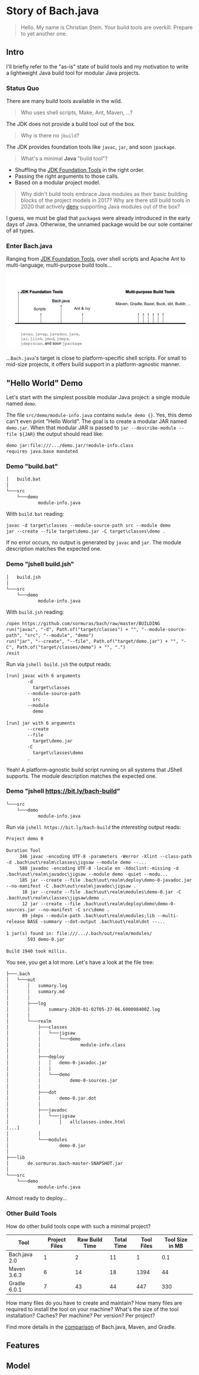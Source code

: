 # Story of Bach.java

> Hello.
My name is Christian Stein.
Your build tools are overkill.
Prepare to yet another one.

## Intro

I'll briefly refer to the "as-is" state of build tools
and my motivation to write a lightweight Java build tool for modular Java projects.

### Status Quo

There are many build tools available in the wild.

> Who uses shell scripts, Make, Ant, Maven, ...?

The JDK does not provide a build tool out of the box.

> Why is there no `jbuild`?

The JDK provides foundation tools like `javac`, `jar`, and soon `jpackage`.

> What's a minimal **Java** "build tool"?

- Shuffling the [JDK Foundation Tools] in the right order.
- Passing the right arguments to those calls.
- Based on a modular project model.

> Why didn't build tools embrace Java modules as their basic building blocks of the project models in 2017?
> Why are there still build tools in 2020 that actively [deny](https://guides.gradle.org/building-java-9-modules) supporting Java modules out of the box?

I guess, we must be glad that `package`s were already introduced in the early days of Java.
Otherwise, the unnamed package would be our sole container of all types.

### Enter Bach.java

Ranging from [JDK Foundation Tools], over shell scripts and Apache Ant to multi-language, multi-purpose build tools...

![jdk-and-build-tools-with-bach](img/jdk-and-build-tools-with-bach.svg)

...`Bach.java`'s target is close to platform-specific shell scripts.
For small to mid-size projects, it offers build support in a platform-agnostic manner.

## "Hello World" Demo

Let's start with the simplest possible modular Java project: a single module named `demo`.

The file `src/demo/module-info.java` contains `module demo {}`.
Yes, this demo can't even print "Hello World".
The goal is to create a modular JAR named `demo.jar`.
When that modular JAR is passed to `jar --describe-module --file ${JAR}` the output should read like:
```text
demo jar:file:///.../demo.jar/!module-info.class
requires java.base mandated
```

### Demo "build.bat"

```text
│   build.bat
│
└───src
    └───demo
            module-info.java
```

With `build.bat` reading:
```shell script
javac -d target\classes --module-source-path src --module demo
jar --create --file target\demo.jar -C target\classes\demo .
```

If no error occurs, no output is generated by `javac` and `jar`.
The module description matches the expected one.

### Demo "jshell build.jsh"
```text
│   build.jsh
│
└───src
    └───demo
            module-info.java
```

With `build.jsh` reading:
```shell script
/open https://github.com/sormuras/bach/raw/master/BUILDING
run("javac", "-d", Path.of("target/classes") + "", "--module-source-path", "src", "--module", "demo")
run("jar", "--create", "--file", Path.of("target/demo.jar") + "", "-C", Path.of("target/classes/demo") + "", ".")
/exit
```

Run via `jshell build.jsh` the output reads:
```text
[run] javac with 6 arguments
        -d
          target\classes
        --module-source-path
          src
        --module
          demo

[run] jar with 6 arguments
        --create
        --file
          target\demo.jar
        -C
          target\classes\demo
        .
```
Yeah! A platform-agnostic build script running on all systems that JShell supports.
The module description matches the expected one.

### Demo "jshell https://bit.ly/bach-build"

```text
└───src
    └───demo
            module-info.java
```

Run via `jshell https://bit.ly/bach-build` the _interesting_ output reads:
```text
Project demo 0

Duration Tool
     346 javac -encoding UTF-8 -parameters -Werror -Xlint --class-path  -d .bach\out\realm\classes\jigsaw --module demo --...
     588 javadoc -encoding UTF-8 -locale en -Xdoclint:-missing -d .bach\out\realm\javadoc\jigsaw --module demo -quiet --modu...
     185 jar --create --file .bach\out\realm\deploy\demo-0-javadoc.jar --no-manifest -C .bach\out\realm\javadoc\jigsaw .
      18 jar --create --file .bach\out\realm\modules\demo-0.jar -C .bach\out\realm\classes\jigsaw\demo .
      12 jar --create --file .bach\out\realm\deploy\demo\demo-0-sources.jar --no-manifest -C src\demo .
      89 jdeps --module-path .bach\out\realm\modules;lib --multi-release BASE -summary --dot-output .bach\out\realm\dot --...

1 jar(s) found in: file:///.../.bach/out/realm/modules/
        593 demo-0.jar

Build 1940 took millis.
```

You see, you get a lot more.
Let's have a look at the file tree:

```text
├───.bach
│   └───out
│       │   summary.log
│       │   summary.md
│       │
│       ├───log
│       │       summary-2020-01-02T05-37-06.600098400Z.log
│       │
│       └───realm
│           ├───classes
│           │   └───jigsaw
│           │       └───demo
│           │               module-info.class
│           │
│           ├───deploy
│           │   │   demo-0-javadoc.jar
│           │   │
│           │   └───demo
│           │           demo-0-sources.jar
│           │
│           ├───dot
│           │       demo-0.jar.dot
│           │
│           ├───javadoc
│           │   └───jigsaw
│           │       │   allclasses-index.html   
[...]
│           │
│           └───modules
│                   demo-0.jar
│
├───lib
│       de.sormuras.bach-master-SNAPSHOT.jar
│
└───src
    └───demo
            module-info.java
```

Almost ready to deploy...

### Other Build Tools

How do other build tools cope with such a minimal project?

| Tool           | Project Files | Raw Build Time | Total Time | Tool Files | Tool Size in MB |
|----------------| ------------- | -------------- | ---------- | ---------- | --------------- |
| Bach.java 2.0  |             1 |             2  |         11 |          1 |             0.1 |
| Maven 3.6.3    |             6 |            14  |         18 |       1394 |            44   |
| Gradle 6.0.1   |             7 |            43  |         44 |        447 |           330   |

How many files do you have to create and maintain?
How many files are required to install the tool on your machine?
What's the size of the tool installation? Caches?
Per machine? Per version? Per project?

Find more details in the [comparison](comparison/README.md) of Bach.java, Maven, and Gradle.

## Features

## Model

[JDK Foundation Tools]: https://docs.oracle.com/en/java/javase/11/tools/main-tools-create-and-build-applications.html
